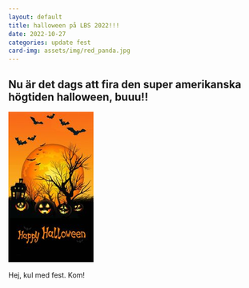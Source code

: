 ```yaml
---
layout: default
title: halloween på LBS 2022!!!
date: 2022-10-27
categories: update fest
card-img: assets/img/red_panda.jpg
---
```


## Nu är det dags att fira den super amerikanska högtiden halloween, buuu!!

![](/assets/img/halloween.jpg)

Hej, kul med fest. Kom!